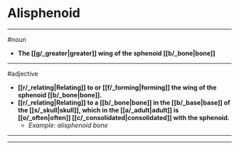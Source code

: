# Alisphenoid
---
#noun
- **The [[g/_greater|greater]] wing of the sphenoid [[b/_bone|bone]]**
---
#adjective
- **[[r/_relating|Relating]] to or [[f/_forming|forming]] the wing of the sphenoid [[b/_bone|bone]].**
- **[[r/_relating|Relating]] to a [[b/_bone|bone]] in the [[b/_base|base]] of the [[s/_skull|skull]], which in the [[a/_adult|adult]] is [[o/_often|often]] [[c/_consolidated|consolidated]] with the sphenoid.**
	- _Example: alisphenoid bone_
---
---

